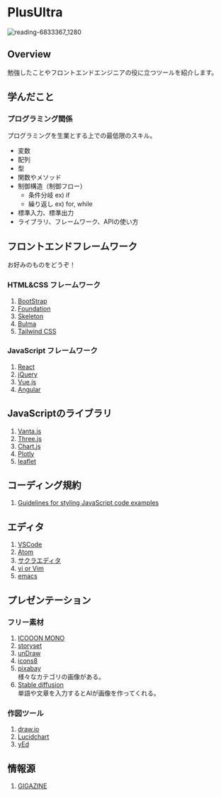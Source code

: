 # PlusUltra

![reading-6833367_1280](https://user-images.githubusercontent.com/115355723/195891368-73101920-cb2c-404b-a9ca-f42ee06d7034.png)

## Overview
勉強したことやフロントエンドエンジニアの役に立つツールを紹介します。

## 学んだこと
### プログラミング関係
プログラミングを生業とする上での最低限のスキル。
- 変数
- 配列
- 型
- 関数やメソッド
- 制御構造（制御フロー）
  - 条件分岐 ex) if
  - 繰り返し ex) for, while
- 標準入力、標準出力
- ライブラリ、フレームワーク、APIの使い方

## フロントエンドフレームワーク
お好みのものをどうぞ！
### HTML&CSS フレームワーク
1. [BootStrap](https://getbootstrap.com/)
1. [Foundation](https://get.foundation/)
1. [Skeleton](http://getskeleton.com/)
1. [Bulma](https://bulma.io/)
1. [Tailwind CSS](https://tailwindcss.com/)
### JavaScript フレームワーク
1. [React](https://reactjs.org/)
1. [jQuery](https://jquery.com/)
1. [Vue.js](https://vuejs.org/)
1. [Angular](https://angular.io/start)

## JavaScriptのライブラリ
1. [Vanta.js](https://www.vantajs.com/)
1. [Three.js](https://threejs.org/)
1. [Chart.js](https://www.chartjs.org/)
1. [Plotly](https://plotly.com/javascript/)
1. [leaflet](https://leafletjs.com/)

## コーディング規約
1. [Guidelines for styling JavaScript code examples](https://developer.mozilla.org/en-US/docs/MDN/Writing_guidelines/Writing_style_guide/Code_style_guide/JavaScript)

## エディタ
1. [VSCode](https://code.visualstudio.com/)
1. [Atom](https://atom.io/)
1. [サクラエディタ](https://sakura-editor.github.io/)
1. [vi or Vim](https://www.vim.org/)
1. [emacs](https://www.gnu.org/software/emacs/)

## プレゼンテーション
### フリー素材
1. [ICOOON MONO](https://icooon-mono.com/)
1. [storyset](https://storyset.com/)
1. [unDraw](https://undraw.co/illustrations)
1. [icons8](https://icons8.jp/icons#styles)
1. [pixabay](https://pixabay.com/ja/)  
様々なカテゴリの画像がある。
1. [Stable diffusion](https://huggingface.co/spaces/stabilityai/stable-diffusion)  
単語や文章を入力するとAIが画像を作ってくれる。
### 作図ツール
1. [draw.io](https://app.diagrams.net/)
1. [Lucidchart](https://www.lucidchart.com/pages/ja)
1. [yEd](https://www.yworks.com/products/yed)

## 情報源
1. [GIGAZINE](https://gigazine.net/)
